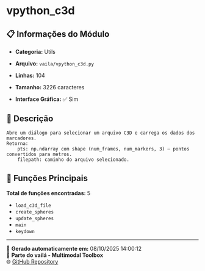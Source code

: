 # vpython_c3d

## 📋 Informações do Módulo

- **Categoria:** Utils
- **Arquivo:** `vaila/vpython_c3d.py`
- **Linhas:** 104
- **Tamanho:** 3226 caracteres


- **Interface Gráfica:** ✅ Sim

## 📖 Descrição


    Abre um diálogo para selecionar um arquivo C3D e carrega os dados dos marcadores.
    Retorna:
        pts: np.ndarray com shape (num_frames, num_markers, 3) – pontos convertidos para metros.
        filepath: caminho do arquivo selecionado.
    

## 🔧 Funções Principais

**Total de funções encontradas:** 5

- `load_c3d_file`
- `create_spheres`
- `update_spheres`
- `main`
- `keydown`




---

📅 **Gerado automaticamente em:** 08/10/2025 14:00:12  
🔗 **Parte do vailá - Multimodal Toolbox**  
🌐 [GitHub Repository](https://github.com/vaila-multimodaltoolbox/vaila)
